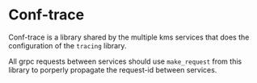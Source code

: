 # Conf-trace

Conf-trace is a library shared by the multiple kms services that does the configuration of the `tracing` library.

All grpc requests between services should use `make_request` from this library to porperly propagate the request-id between services.
